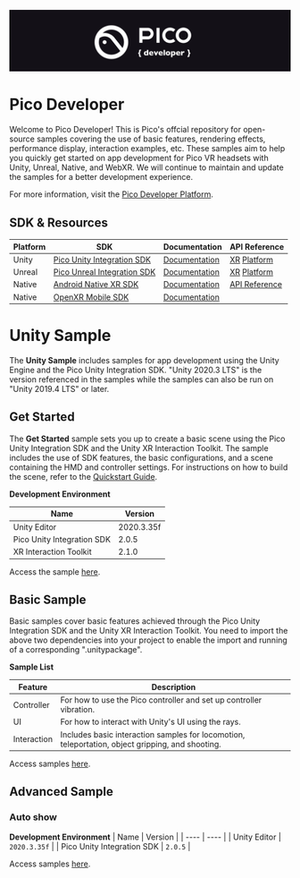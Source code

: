 ![image](https://github.com/Pico-Developer/.github/blob/main/images/logo.png?raw=true)

# Pico Developer
Welcome to Pico Developer! This is Pico's offcial repository for open-source samples covering the use of basic features, rendering effects, performance display, interaction examples, etc. These samples aim to help you quickly get started on app development for Pico VR headsets with Unity, Unreal, Native, and WebXR. We will continue to maintain and update the samples for a better development experience.

For more information, visit the [Pico Developer Platform](https://developer.pico-interactive.com/).

## SDK & Resources

|Platform |  SDK | Documentation | API Reference|
|  ----   | ---- |      ----     |     ----     |
| Unity   | [Pico Unity Integration SDK](https://developer.pico-interactive.com/sdk?deviceId=1&platformId=1&itemId=12) | [Documentation](https://developer.pico-interactive.com/document/unity)|[XR](https://pdocor.pico-interactive.com/reference/unity/xr/2.05/) [Platform](https://pdocor.pico-interactive.com/reference/unity/platform/1.0/)|
| Unreal  | [Pico Unreal Integration SDK](https://developer.pico-interactive.com/sdk?deviceId=1&platformId=2&itemId=13)| [Documentation](https://developer.pico-interactive.com/document/unreal)|[XR](https://pdocor.pico-interactive.com/reference/unreal/xr/12832/240774/) [Platform](https://pdocor.pico-interactive.com/reference/unreal/platform/1.0/)|
| Native  | [Android Native XR SDK](https://developer.pico-interactive.com/sdk?deviceId=1&platformId=3&itemId=16)| [Documentation](https://developer.pico-interactive.com/docs/native/en/13158/android-native-xr-quickstart/#overview)|[API Reference](https://pdocor.pico-interactive.com/reference/native/xr/2.0.1/)|
| Native  | [OpenXR Mobile SDK](https://developer.pico-interactive.com/sdk?deviceId=1&platformId=3&itemId=11)| [Documentation](https://developer.pico-interactive.com/docs/native/en/13158/openxr-mobile-sdk-overview/#introduction-to-openxr)||

# Unity Sample
The **Unity Sample** includes samples for app development using the Unity Engine and the Pico Unity Integration SDK. "Unity 2020.3 LTS" is the version referenced in the samples while the samples can also be run on "Unity 2019.4 LTS" or later.

## Get Started
The **Get Started** sample sets you up to create a basic scene using the Pico Unity Integration SDK and the Unity XR Interaction Toolkit. The sample includes the use of SDK features, the basic configurations, and a scene containing the HMD and controller settings. For instructions on how to build the scene, refer to the [Quickstart Guide](https://developer.pico-interactive.com/document/unity).

**Development Environment**

| Name  | Version    |
| ----  |  ----      |
| Unity Editor | 2020.3.35f |
| Pico Unity Integration SDK | 2.0.5 |
| XR Interaction Toolkit | 2.1.0 |

Access the sample [here]().

## Basic Sample
Basic samples cover basic features achieved through the Pico Unity Integration SDK and the Unity XR Interaction Toolkit. You need to import the above two dependencies into your project to enable the import and running of a corresponding ".unitypackage".

**Sample List**

| Feature | Description |
| -----   |    ----     |
| Controller   |  For how to use the Pico controller and set up controller vibration. |
| UI      |  For how to interact with Unity's UI using the rays. |
| Interaction |   Includes basic interaction samples for locomotion, teleportation, object gripping, and shooting.  |

Access samples [here]().

## Advanced Sample

### Auto show

**Development Environment**
| Name  | Version    |
| ----  |  ----      |
| Unity Editor | `2020.3.35f` |
| Pico Unity Integration SDK | `2.0.5` |

Access samples [here]().